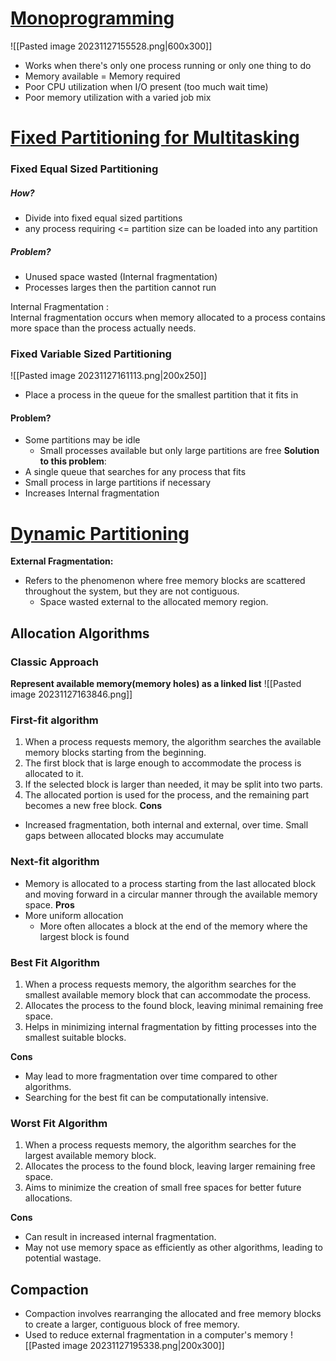 # <u>Monoprogramming</u>

![[Pasted image 20231127155528.png|600x300]]

- Works when there's only one process running or only one thing to do
- Memory available = Memory required
- Poor CPU utilization when I/O present (too much wait time)
- Poor memory utilization with a varied job mix


# <u>Fixed Partitioning for Multitasking</u>

### Fixed Equal Sized Partitioning
##### **How?**
- Divide into fixed equal sized partitions
- any process requiring <= partition size can be loaded into any partition
##### **Problem?**
- Unused space wasted (Internal fragmentation)
- Processes larges then the partition cannot run

Internal Fragmentation :   
Internal fragmentation occurs  when memory allocated to a process contains more space than the process actually needs. 
### Fixed Variable Sized Partitioning

![[Pasted image 20231127161113.png|200x250]]

- Place a process in the queue for the smallest partition that it fits in

#### **Problem?**
- Some partitions may be idle
	- Small processes available but only large partitions are free
**Solution to this problem**:
- A single queue that searches for any process that fits
- Small process in large partitions if necessary
- Increases Internal fragmentation


# <u>Dynamic Partitioning</u>
**External Fragmentation:** 
- Refers to the phenomenon where free memory blocks are scattered throughout the system, but they are not contiguous.
	- Space wasted external to the allocated memory region.

## Allocation Algorithms

### Classic Approach
**Represent available memory(memory holes) as a linked list**
![[Pasted image 20231127163846.png]]


### First-fit algorithm
1. When a process requests memory, the algorithm searches the available memory blocks starting from the beginning. 
2. The first block that is large enough to accommodate the process is allocated to it.
3. If the selected block is larger than needed, it may be split into two parts.
4. The allocated portion is used for the process, and the remaining part becomes a new free block.
**Cons**
- Increased fragmentation, both internal and external, over time. Small gaps between allocated blocks may accumulate
### Next-fit algorithm
- Memory is allocated to a process starting from the last allocated block and moving forward in a circular manner through the available memory space.
**Pros**
- More uniform allocation
	- More often allocates a block at the end of the memory where the largest block is found
### Best Fit Algorithm

1. When a process requests memory, the algorithm searches for the smallest available memory block that can accommodate the process.
2. Allocates the process to the found block, leaving minimal remaining free space.
3. Helps in minimizing internal fragmentation by fitting processes into the smallest suitable blocks. 

**Cons**
- May lead to more fragmentation over time compared to other algorithms.
- Searching for the best fit can be computationally intensive.

### Worst Fit Algorithm

1. When a process requests memory, the algorithm searches for the largest available memory block.
2. Allocates the process to the found block, leaving larger remaining free space.
3. Aims to minimize the creation of small free spaces for better future allocations. 

**Cons**
- Can result in increased internal fragmentation.
- May not use memory space as efficiently as other algorithms, leading to potential wastage.


## Compaction
- Compaction involves rearranging the allocated and free memory blocks to create a larger, contiguous block of free memory.
- Used to reduce external fragmentation in a computer's memory
![[Pasted image 20231127195338.png|200x300]]

